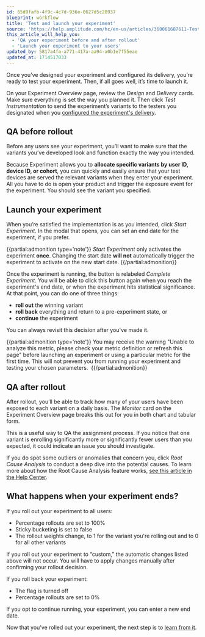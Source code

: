 ```yaml
---
id: 65d9fafb-4f9c-4c7d-936e-0627d5c20937
blueprint: workflow
title: 'Test and launch your experiment'
source: 'https://help.amplitude.com/hc/en-us/articles/360061687611-Test-and-launch-your-experiment'
this_article_will_help_you:
  - 'QA your experiment before and after rollout'
  - 'Launch your experiment to your users'
updated_by: 5817a4fa-a771-417a-aa94-a0b1e7f55eae
updated_at: 1714517033
---
```

Once you’ve designed your experiment and configured its delivery, you’re ready to test your experiment. Then, if all goes well, it’s time to launch it.

On your Experiment Overview page, review the *Design* and *Delivery* cards. Make sure everything is set the way you planned it. Then click *Test Instrumentation* to send the experiment’s variants to the testers you designated when you [configured the experiment's delivery](/docs/feature-experiment/workflow/configure-delivery).

## QA before rollout

Before any users see your experiment, you’ll want to make sure that the variants you’ve developed look and function exactly the way you intended.

Because Experiment allows you to **allocate specific variants by user ID, device ID, or cohort**, you can quickly and easily ensure that your test devices are served the relevant variants when they enter your experiment. All you have to do is open your product and trigger the exposure event for the experiment. You should see the variant you specified.

## Launch your experiment

When you’re satisfied the implementation is as you intended, click *Start Experiment*. In the modal that opens, you can set an end date for the experiment, if you prefer.

{{partial:admonition type='note'}}
*Start Experiment* only activates the experiment **once**. Changing the start date **will not** automatically trigger the experiment to activate on the new start date.
{{/partial:admonition}}

Once the experiment is running, the button is relabeled *Complete Experiment*. You will be able to click this button again when you reach the experiment's end date, or when the experiment hits statistical significance. At that point, you can do one of three things:

* **roll out** the winning variant
* **roll back** everything and return to a pre-experiment state, or
* **continue** the experiment

You can always revisit this decision after you've made it.

{{partial:admonition type='note'}}
 You may receive the warning "Unable to analyze this metric, please check your metric definition or refresh this page" before launching an experiment or using a particular metric for the first time. This will not prevent you from running your experiment and testing your chosen parameters. 
{{/partial:admonition}}

## QA after rollout

After rollout, you’ll be able to track how many of your users have been exposed to each variant on a daily basis. The *Monitor* card on the Experiment Overview page breaks this out for you in both chart and tabular form.

This is a useful way to QA the assignment process. If you notice that one variant is enrolling significantly more or significantly fewer users than you expected, it could indicate an issue you should investigate.

If you do spot some outliers or anomalies that concern you, click *Root Cause Analysis* to conduct a deep dive into the potential causes. To learn more about how the Root Cause Analysis feature works, [see this article in the Help Center](/docs/analytics/root-cause-analysis).

## What happens when your experiment ends?

If you roll out your experiment to all users:

* Percentage rollouts are set to 100%
* Sticky bucketing is set to false
* The rollout weights change, to 1 for the variant you're rolling out and to 0 for all other variants

If you roll out your experiment to “custom,” the automatic changes listed above will not occur. You will have to apply changes manually after confirming your rollout decision.

If you roll back your experiment:

* The flag is turned off
* Percentage rollouts are set to 0%

If you opt to continue running, your experiment, you can enter a new end date.

Now that you’ve rolled out your experiment, the next step is to [learn from it](/docs/feature-experiment/workflow/experiment-learnings).